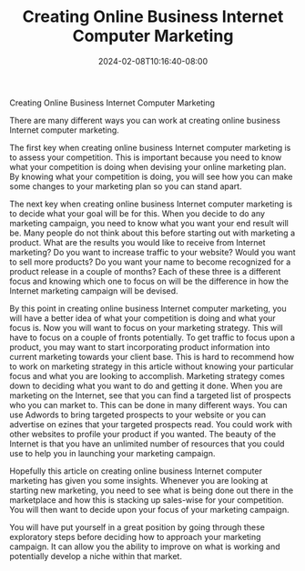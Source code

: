 ﻿---
title: "Creating Online Business Internet Computer Marketing"
date: 2024-02-08T10:16:40-08:00
description: "creating an online business Tips for Web Success"
featured_image: "/images/creating an online business.jpg"
tags: ["creating an online business"]
---

Creating Online Business Internet Computer Marketing

There are many different ways you can work at creating online business Internet computer marketing. 

The first key when creating online business Internet computer marketing is to assess your competition. This is important because you need to know what your competition is doing when devising your online marketing plan. By knowing what your competition is doing, you will see how you can make some changes to your marketing plan so you can stand apart. 

The next key when creating online business Internet computer marketing is to decide what your goal will be for this. When you decide to do any marketing campaign, you need to know what you want your end result will be. Many people do not think about this before starting out with marketing a product. What are the results you would like to receive from Internet marketing? Do you want to increase traffic to your website? Would you want to sell more products? Do you want your name to become recognized for a product release in a couple of months? Each of these three is a different focus and knowing which one to focus on will be the difference in how the Internet marketing campaign will be devised. 

By this point in creating online business Internet computer marketing, you will have a better idea of what your competition is doing and what your focus is. Now you will want to focus on your marketing strategy. This will have to focus on a couple of fronts potentially. To get traffic to focus upon a product, you may want to start incorporating product information into current marketing towards your client base. This is hard to recommend how to work on marketing strategy in this article without knowing your particular focus and what you are looking to accomplish. Marketing strategy comes down to deciding what you want to do and getting it done. When you are marketing on the Internet, see that you can find a targeted list of prospects who you can market to. This can be done in many different ways. You can use Adwords to bring targeted prospects to your website or you can advertise on ezines that your targeted prospects read.  You could work with other websites to profile your product if you wanted. The beauty of the Internet is that you have an unlimited number of resources that you could use to help you in launching your marketing campaign. 

Hopefully this article on creating online business Internet computer marketing has given you some insights. Whenever you are looking at starting new marketing, you need to see what is being done out there in the marketplace and how this is stacking up sales-wise for your competition. You will then want to decide upon your focus of your marketing campaign. 

You will have put yourself in a great position by going through these exploratory steps before deciding how to approach your marketing campaign. It can allow you the ability to improve on what is working and potentially develop a niche within that market. 


